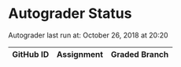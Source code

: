 # Autograder Status
Autograder last run at: October 26, 2018 at 20:20

| GitHub ID | Assignment | Graded Branch |
|-----------|------------|---------------|
